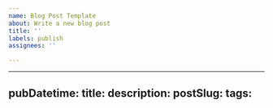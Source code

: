 ```yaml
---
name: Blog Post Template
about: Write a new blog post
title: ''
labels: publish
assignees: ''

---
```


---
pubDatetime: 
title: 
description: 
postSlug: 
tags:
---
